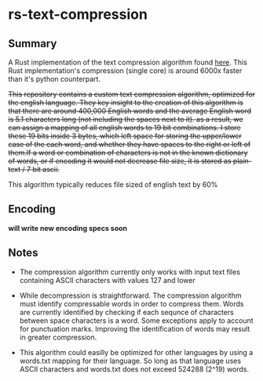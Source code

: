 # rs-text-compression

## Summary

A Rust implementation of the text compression algorithm found [here](https://github.com/sloganking/text-compression). This Rust implementation's compression (single core) is around 6000x faster than it's python counterpart.


~~This repository contains a custom text compression algorithm, optimized for the english language. They key insight to the creation of this algorithm is that there are around 400,000 English words and the average English word is 5.1 characters long (not including the spaces next to it). as a result, we can assign a mapping of all english words to 19 bit combinations. I store these 19 bits inside 3 bytes, which left space for storing the upper/lower case of the each word, and whether they have spaces to the right or left of them.If a word or combination of characters is not in the known dictionary of words, or if encoding it would not decrease file size, it is stored as plain-text / 7 bit ascii.~~

This algorithm typically reduces file sized of english text by 60%

## Encoding

**will write new encoding specs soon**

## Notes

- The compression algorithm currently only works with input text files containing ASCII characters with values 127 and lower

- While decompression is straightforward. The compression algorithm must identify compressable words in order to compress them. Words are currently identified by checking if each sequnce of characters between space characters is a word. Some exceptions apply to account for punctuation marks. Improving the identification of words may result in greater compression.

- This algorithm could easilly be optimized for other languages by using a words.txt mapping for their language. So long as that language uses ASCII characters and words.txt does not exceed 524288 (2^19) words.
